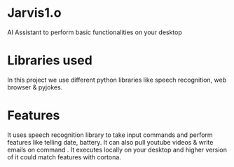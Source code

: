 # Jarvis1.o
AI Assistant to perform basic functionalities on your desktop

# Libraries used
In this project we use different python libraries like speech recognition, web browser & pyjokes.

# Features 
It uses speech recognition library to take input commands and perform features like telling date, battery.
It can also pull youtube videos & write emails on command .
It executes locally on your desktop and higher version of it could match features with cortona.
